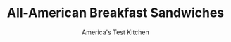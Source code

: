 ---
layout: ../../layouts/MarkdownPostLayout.astro
title: All-American Breakfast Sandwiches
author: America's Test Kitchen
pubDate: 2023-03-15
description: "The perfect egg sandwich starts with perfectly cooked eggs—but then it requires a bit of assembly know-how."
image_url: https://res.cloudinary.com/hksqkdlah/image/upload/ar_1:1,c_fill,dpr_2.0,f_auto,fl_lossy.progressive.strip_profile,g_faces:auto,q_auto:low,w_344/19057_sfs-breakfastsandwich-all-american-8
tags: ["Main Courses","Cheese","Eggs","Pork","Breakfast & Brunch","Sandwiches"]
calories: 
protein: 
carbohydrates: 
fats: 
fiber: 
ingredients: ["4 , English muffins, split","3 tablespoons, unsalted butter, softened","1/4 cup, mayonnaise","1 tablespoon, ketchup","4 , large eggs","8 ounces, bulk breakfast sausage","4 slices, deli American cheese (4 ounces)","1 1/2 ounces (1 1/2 cups), baby spinach","4 thin, tomato slices"]
serves: 
time: "40 minutes"
instructions: ["Adjust oven rack 5 inches from broiler element and heat broiler. Spread insides of muffins evenly with butter and arrange split side up on rimmed baking sheet. Combine mayonnaise and ketchup in bowl; set aside. Crack 2 eggs into small bowl and season with salt and pepper. Repeat with remaining 2 eggs and second small bowl.","Working with wet hands, form sausage into four 4-inch-diameter patties. Cook sausage patties in 12-inch nonstick skillet over medium heat until well browned and cooked through, 3 to 5 minutes per side; transfer to paper towel–lined plate. Broil muffins until golden brown, 2 to 4 minutes, rotating sheet halfway through broiling. Flip muffins and broil until just crisp on second side, 1 to 2 minutes; set aside while cooking eggs.","Pour off all but 1 tablespoon fat from skillet and heat over medium-high heat until shimmering. Working quickly, pour 1 bowl of eggs in 1 side of pan and second bowl of eggs in other side. Cover and cook for 1 minute.","Working quickly, top each egg with 1 sausage patty and 1 slice American cheese. Cover pan, remove from heat, and let stand until American cheese is melted and egg whites are cooked through, about 2 minutes.","Spread mayonnaise mixture on muffin bottoms and place 1 sausage-and-cheese-topped egg on each. Divide spinach evenly among sandwiches, then top with tomato slices and muffin tops. Serve."]
nutrition: undefined
notes: "If there’s not enough fat left in the skillet after cooking the sausage in step 2, add enough vegetable oil to measure 1 tablespoon."
---